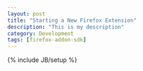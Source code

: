```yaml
---
layout: post
title: "Starting a New Firefox Extension"
description: "This is my description"
category: Development
tags: [firefox-addon-sdk]
---
```

{% include JB/setup %}
